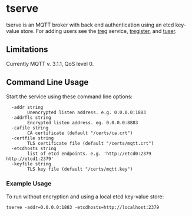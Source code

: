 # tserve

tserve is an MQTT broker with back end authentication using an etcd key-value store.  For adding users see the [treg](treg.md) service, [tregister](tregister.md), and [tuser](tuser.md).


## Limitations

Currently MQTT v. 3.1.1, QoS level 0.


## Command Line Usage

Start the service using these command line options:

```
  -addr string
    	Unencrypted listen address. e.g. 0.0.0.0:1883
  -addrTls string
    	Encrypted listen address. eg. 0.0.0.0:8883
  -cafile string
    	CA certificate (default "/certs/ca.crt")
  -certfile string
    	TLS certificate file (default "/certs/mqtt.crt")
  -etcdhosts string
    	list of etcd endpoints. e.g. 'http://etcd0:2379 http://etcd1:2379'
  -keyfile string
    	TLS key file (default "/certs/mqtt.key")
```

### Example Usage

To run without encryption and using a local etcd key-value store:

```
tserve -addr=0.0.0.0:1883 -etcdhosts=http://localhost:2379
```

